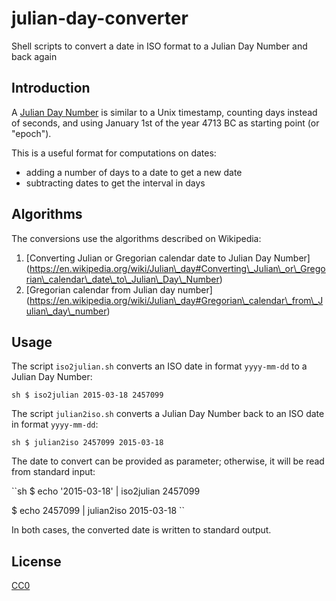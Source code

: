 # julian-day-converter
Shell scripts to convert a date in ISO format to a Julian Day Number
and back again

## Introduction

A [Julian Day Number](https://en.wikipedia.org/wiki/Julian_day#History)
is similar to a Unix timestamp, counting days instead of seconds,
and using January 1st of the year 4713 BC as starting point (or "epoch").

This is a useful format for computations on dates:
* adding a number of days to a date to get a new date
* subtracting dates to get the interval in days

## Algorithms

The conversions use the algorithms described on Wikipedia:
1. [Converting Julian or Gregorian calendar date to Julian Day Number]
   (https://en.wikipedia.org/wiki/Julian\_day#Converting\_Julian\_or\_Gregorian\_calendar\_date\_to\_Julian\_Day\_Number)
2. [Gregorian calendar from Julian day number]
   (https://en.wikipedia.org/wiki/Julian\_day#Gregorian\_calendar\_from\_Julian\_day\_number)

## Usage

The script `iso2julian.sh` converts an ISO date in format `yyyy-mm-dd`
to a Julian Day Number:

``sh
$ iso2julian 2015-03-18
2457099
``

The script `julian2iso.sh` converts a Julian Day Number back to an ISO date
in format `yyyy-mm-dd`:

``sh
$ julian2iso 2457099
2015-03-18
``

The date to convert can be provided as parameter; otherwise, it will be
read from standard input:

``sh
$ echo '2015-03-18' | iso2julian
2457099

$ echo 2457099 | julian2iso
2015-03-18
``

In both cases, the converted date is written to standard output.

## License

[CC0](https://creativecommons.org/publicdomain/zero/1.0/)
